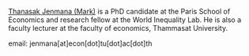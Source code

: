 [Thanasak Jenmana (Mark)](https://jenmana.info) is a PhD candidate at the Paris School of Economics and research fellow at the World Inequality Lab. He is also a faculty lecturer at the faculty of economics, Thammasat University.

email: jenmana[at]econ[dot]tu[dot]ac[dot]th
